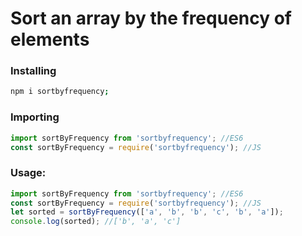 # Sort an array by the frequency of elements

### Installing

```bash
npm i sortbyfrequency;
```

### Importing

```JavaScript
import sortByFrequency from 'sortbyfrequency'; //ES6
const sortByFrequency = require('sortbyfrequency'); //JS
```

### Usage:

```JavaScript
import sortByFrequency from 'sortbyfrequency'; //ES6
const sortByFrequency = require('sortbyfrequency'); //JS
let sorted = sortByFrequency(['a', 'b', 'b', 'c', 'b', 'a']);
console.log(sorted); //['b', 'a', 'c']
```
